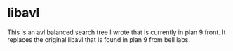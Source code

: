# libavl
This is an avl balanced search tree I wrote that is
currently in plan 9 front. It replaces the original
libavl that is found in plan 9 from bell labs.
